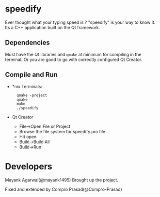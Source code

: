 # speedify
Ever thought what your typing speed is ?  "speedify" is your way to know it. Its a C++ application built on the Qt framework.

## Dependencies
Must have the Qt libraries and `qmake` at minimum for compiling in the terminal.
Or you are good to go with correctly configured Qt Creator.

## Compile and Run
- \*nix Terminals:

        qmake -project
        qmake
        make
        ./speedify


- Qt Creator
  - File->Open File or Project
  - Browse the file system for speedify.pro file
  - Hit open
  - Build->Build All
  - Build->Run

# Developers
Mayank Agarwal(@mayank1495) Brought up the project.

Fixed and extended by Compro Prasad(@Compro-Prasad)
